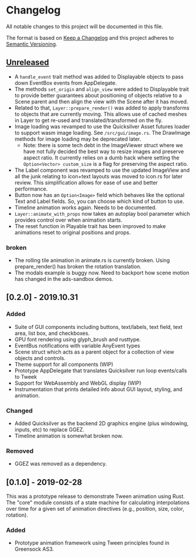# Changelog
All notable changes to this project will be documented in this file.

The format is based on [Keep a Changelog](http://keepachangelog.com/en/1.0.0/)
and this project adheres to [Semantic Versioning](https://semver.org/spec/v2.0.0.html).

## [Unreleased]

[Unreleased]: https://github.com/rayet-inc/tweek/compare/0.2.0...HEAD

* A `handle_event` trait method was added to Displayable objects to pass down EventBox events from AppDelegate.
* The methods `set_origin` and `align_view` were added to Displayable trait to provide better guarantees about positioning of objects relative to a Scene parent and then align the view with the Scene after it has moved.
* Related to that, `Layer::prepare_render()` was added to apply transforms to objects that are currently moving. This allows use of cached meshes in Layer to get re-used and translated/transformed on the fly.
* Image loading was revamped to use the Quicksilver Asset futures loader to support wasm image loading. See `/src/gui/image.rs`. The DrawImage methods for image loading may be deprecated later.
  * Note: there is some tech debt in the ImageViewer struct where we have not fully decided the best way to resize images and preserve aspect ratio. It currently relies on a dumb hack where setting the `Option<Vector> custom_size` is a flag for preserving the aspect ratio.
* The Label component was revamped to use the updated ImageView and all the junk relating to icon+text layouts was moved to icon.rs for later review. This simplification allows for ease of use and better performance.
* Button now has an `Option<Image>` field which behaves like the optional Text and Label fields. So, you can choose which kind of button to use.
* Timeline animation works again. Needs to be documented.
* `Layer::animate_with_props` now takes an autoplay bool parameter which provides control over when animation starts.
* The reset function in Playable trait has been improved to make animations reset to original positions and props.

### broken

* The rolling tile animation in animate.rs is currently broken. Using prepare_render() has broken the rotation translation.
* The modals example is buggy now. Need to backport how scene motion has changed in the ads-sandbox demos.

## [0.2.0] - 2019.10.31

### Added
* Suite of GUI components including buttons, text/labels, text field, text area, list box, and checkboxes.
* GPU font rendering using glyph_brush and rusttype.
* EventBus notifications with variable AnyEvent types
* Scene struct which acts as a parent object for a collection of view objects and controls.
* Theme support for all components (WIP)
* Prototype AppDelegate that translates Quicksilver run loop events/calls to Tweek
* Support for WebAssembly and WebGL display (WIP)
* Instrumentation that prints detailed info about GUI layout, styling, and animation.

### Changed
* Added Quicksilver as the backend 2D graphics engine (plus windowing, inputs, etc) to replace GGEZ.
* Timeline animation is somewhat broken now.

### Removed
* GGEZ was removed as a dependency.

## [0.1.0] - 2019-02-28

This was a prototype release to demonstrate Tween animation using Rust. The "core" module consists of a state machine
for calculating interpolations over time for a given set of animation directives (e.g., position, size, color,
rotation).

### Added
- Prototype animation framework using Tween principles found in Greensock AS3.

